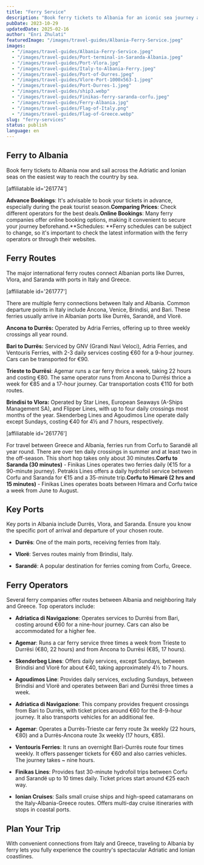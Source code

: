 ```yaml
---
title: "Ferry Service"
description: "Book ferry tickets to Albania for an iconic sea journey across the Adriatic and Ionian seas. Search timetables, compare fares, and reserve your passage from Italy, Greece, and beyond."
pubDate: 2023-10-29
updatedDate: 2025-02-16
author: "Enri Zhulati"
featuredImage: "/images/travel-guides/Albania-Ferry-Service.jpeg"
images:
  - "/images/travel-guides/Albania-Ferry-Service.jpeg"
  - "/images/travel-guides/Port-terminal-in-Saranda-Albania.jpeg"
  - "/images/travel-guides/Port-Vlora.jpg"
  - "/images/travel-guides/Italy-to-Albania-Ferry.jpeg"
  - "/images/travel-guides/Port-of-Durres.jpeg"
  - "/images/travel-guides/Vlore-Port-1000x563-1.jpeg"
  - "/images/travel-guides/Port-Durres-1.jpeg"
  - "/images/travel-guides/ship3.webp"
  - "/images/travel-guides/Finikas-ferry-saranda-corfu.jpeg"
  - "/images/travel-guides/Ferry-Albania.jpg"
  - "/images/travel-guides/Flag-of-Italy.png"
  - "/images/travel-guides/Flag-of-Greece.webp"
slug: "ferry-services"
status: publish
language: en
---
```


## Ferry to Albania

Book ferry tickets to Albania now and sail across the Adriatic and Ionian seas on the easiest way to reach the country by sea.

[affiliatable id='261774']

**Advance Bookings**: It's advisable to book your tickets in advance, especially during the peak tourist season.**Comparing Prices**: Check different operators for the best deals.**Online Bookings**: Many ferry companies offer online booking options, making it convenient to secure your journey beforehand.**Schedules: **Ferry schedules can be subject to change, so it's important to check the latest information with the ferry operators or through their websites.

## Ferry Routes

The major international ferry routes connect Albanian ports like Durres, Vlora, and Saranda with ports in Italy and Greece. 

[affiliatable id='261777']

There are multiple ferry connections between Italy and Albania. Common departure points in Italy include Ancona, Venice, Brindisi, and Bari. These ferries usually arrive in Albanian ports like Durrës, Sarandë, and Vlorë.

**Ancona to Durrës:** Operated by Adria Ferries, offering up to three weekly crossings all year round.

**Bari to Durrës:** Serviced by GNV (Grandi Navi Veloci), Adria Ferries, and Ventouris Ferries, with 2-3 daily services costing €60 for a 9-hour journey. Cars can be transported for €90​​.

**Trieste to Durrësi**: Agemar runs a car ferry thrice a week, taking 22 hours and costing €80. The same operator runs from Ancona to Durrësi thrice a week for €85 and a 17-hour journey. Car transportation costs €110 for both routes​​.

**Brindisi to Vlora:** Operated by Star Lines, European Seaways (A-Ships Management SA), and Flipper Lines, with up to four daily crossings most months of the year. Skenderbeg Lines and Agoudimos Line operate daily except Sundays, costing €40 for 4½ and 7 hours, respectively​​.

[affiliatable id='261776']

For travel between Greece and Albania, ferries run from Corfu to Sarandë all year round. There are over ten daily crossings in summer and at least two in the off-season. This short hop takes only about 30 minutes.​**Corfu to Saranda (30 minutes)** - Finikas Lines operates two ferries daily (€15 for a 90-minute journey). Petrakis Lines offers a daily hydrofoil service between Corfu and Saranda for €15 and a 35-minute trip​​.​**Corfu to Himarë (2 hrs and 15 minutes)** - Finikas Lines operates boats between Himara and Corfu twice a week from June to August.

## Key Ports 

Key ports in Albania include Durrës, Vlora, and Saranda. Ensure you know the specific port of arrival and departure of your chosen route.

- **Durrës**: One of the main ports, receiving ferries from Italy.

- **Vlorë**: Serves routes mainly from Brindisi, Italy.

- **Sarandë**: A popular destination for ferries coming from Corfu, Greece.

## Ferry Operators

Several ferry companies offer routes between Albania and neighboring Italy and Greece. Top operators include:

- **Adriatica di Navigazione**: Operates services to Durrësi from Bari, costing around €60 for a nine-hour journey. Cars can also be accommodated for a higher fee.

- **Agemar**: Runs a car ferry service three times a week from Trieste to Durrësi (€80, 22 hours) and from Ancona to Durrësi (€85, 17 hours).

- **Skenderbeg Lines**: Offers daily services, except Sundays, between Brindisi and Vlorë for about €40, taking approximately 4½ to 7 hours.

- **Agoudimos Line**: Provides daily services, excluding Sundays, between Brindisi and Vlorë and operates between Bari and Durrësi three times a week.

- **Adriatica di Navigazione**: This company provides frequent crossings from Bari to Durrës, with ticket prices around €60 for the 8-9-hour journey. It also transports vehicles for an additional fee.

- **Agemar**: Operates a Durrës-Trieste car ferry route 3x weekly (22 hours, €80) and a Durrës-Ancona route 3x weekly (17 hours, €85).

- **Ventouris Ferries**: It runs an overnight Bari-Durrës route four times weekly. It offers passenger tickets for €60 and also carries vehicles. The journey takes ~ nine hours.

- **Finikas Lines**: Provides fast 30-minute hydrofoil trips between Corfu and Sarandë up to 10 times daily. Ticket prices start around €25 each way.

- **Ionian Cruises**: Sails small cruise ships and high-speed catamarans on the Italy-Albania-Greece routes. Offers multi-day cruise itineraries with stops in coastal ports.

## Plan Your Trip

With convenient connections from Italy and Greece, traveling to Albania by ferry lets you fully experience the country's spectacular Adriatic and Ionian coastlines.